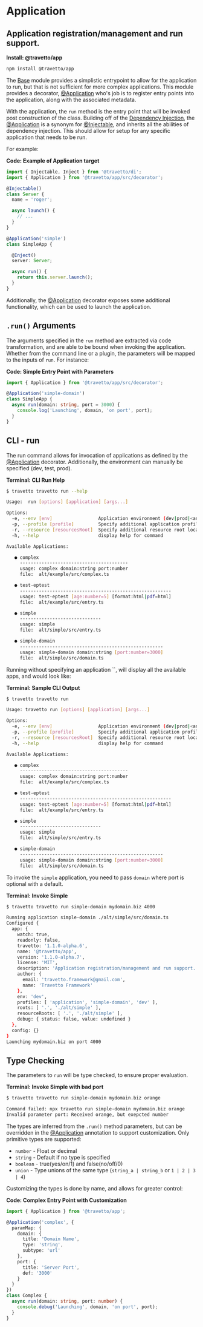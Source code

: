 <!-- This file was generated by the framweork and should not be modified directly -->
<!-- Please modify https://github.com/travetto/travetto/tree/master/module/app/DOCS.js and execute "npm run docs" to rebuild -->
# Application
## Application registration/management and run support.

**Install: @travetto/app**
```bash
npm install @travetto/app
```

The [Base](https://github.com/travetto/travetto/tree/master/module/base#readme "Application phase management, environment config and common utilities for travetto applications.") module provides a simplistic entrypoint to allow for the application to run, but that is not sufficient for more complex applications. This module provides a decorator, [@Application](https://github.com/travetto/travetto/tree/master/module/app/src/decorator.ts#L24) who's job is to register entry points into the application, along with the associated  metadata. 

With the application, the `run` method is the entry point that will be invoked post construction of the class. Building off of the [Dependency Injection](https://github.com/travetto/travetto/tree/master/module/di#readme "Dependency registration/management and injection support."), the [@Application](https://github.com/travetto/travetto/tree/master/module/app/src/decorator.ts#L24) is a synonym for [@Injectable](https://github.com/travetto/travetto/tree/master/module/di/src/decorator.ts#L29), and inherits all the abilities of dependency injection.  This should allow for setup for any specific application that needs to be run.

For example:

**Code: Example of Application target**
```typescript
import { Injectable, Inject } from '@travetto/di';
import { Application } from '@travetto/app/src/decorator';

@Injectable()
class Server {
  name = 'roger';

  async launch() {
    // ...
  }
}

@Application('simple')
class SimpleApp {

  @Inject()
  server: Server;

  async run() {
    return this.server.launch();
  }
}
```

Additionally, the [@Application](https://github.com/travetto/travetto/tree/master/module/app/src/decorator.ts#L24) decorator exposes some additional functionality, which can be used to launch the application.

## `.run()` Arguments
The arguments specified in the `run` method are extracted via code transformation, and are able to be bound when invoking the application.  Whether from the command line or a plugin, the parameters will be mapped to the inputs of `run`.  For instance:
  

**Code: Simple Entry Point with Parameters**
```typescript
import { Application } from '@travetto/app/src/decorator';

@Application('simple-domain')
class SimpleApp {
  async run(domain: string, port = 3000) {
    console.log('Launching', domain, 'on port', port);
  }
}
```

## CLI - run

The run command allows for invocation of applications as defined by the [@Application](https://github.com/travetto/travetto/tree/master/module/app/src/decorator.ts#L24) decorator.  Additionally, the environment can manually be specified (dev, test, prod).

**Terminal: CLI Run Help**
```bash
$ travetto travetto run --help

Usage:  run [options] [application] [args...]

Options:
  -e, --env [env]                 Application environment (dev|prod|<any>)
  -p, --profile [profile]         Specify additional application profiles (default: [])
  -r, --resource [resourcesRoot]  Specify additional resource root locations (default: [])
  -h, --help                      display help for command

Available Applications:

   ● complex 
     ----------------------------------------
     usage: complex domain:string port:number
     file:  alt/example/src/complex.ts

   ● test-eptest 
     --------------------------------------------------------
     usage: test-eptest [age:number=5] [format:html|pdf=html]
     file:  alt/example/src/entry.ts

   ● simple 
     ------------------------------
     usage: simple 
     file:  alt/simple/src/entry.ts

   ● simple-domain 
     -----------------------------------------------------
     usage: simple-domain domain:string [port:number=3000]
     file:  alt/simple/src/domain.ts
```

Running without specifying an application ``, will display all the available apps, and would look like:

**Terminal: Sample CLI Output**
```bash
$ travetto travetto run

Usage: travetto run [options] [application] [args...]

Options:
  -e, --env [env]                 Application environment (dev|prod|<any>)
  -p, --profile [profile]         Specify additional application profiles (default: [])
  -r, --resource [resourcesRoot]  Specify additional resource root locations (default: [])
  -h, --help                      display help for command

Available Applications:

   ● complex 
     ----------------------------------------
     usage: complex domain:string port:number
     file:  alt/example/src/complex.ts

   ● test-eptest 
     --------------------------------------------------------
     usage: test-eptest [age:number=5] [format:html|pdf=html]
     file:  alt/example/src/entry.ts

   ● simple 
     ------------------------------
     usage: simple 
     file:  alt/simple/src/entry.ts

   ● simple-domain 
     -----------------------------------------------------
     usage: simple-domain domain:string [port:number=3000]
     file:  alt/simple/src/domain.ts
```

To invoke the `simple` application, you need to pass `domain` where port is optional with a default.
  

**Terminal: Invoke Simple**
```bash
$ travetto travetto run simple-domain mydomain.biz 4000

Running application simple-domain ./alt/simple/src/domain.ts
Configured {
  app: {
    watch: true,
    readonly: false,
    travetto: '1.1.0-alpha.6',
    name: '@travetto/app',
    version: '1.1.0-alpha.7',
    license: 'MIT',
    description: 'Application registration/management and run support.',
    author: {
      email: 'travetto.framework@gmail.com',
      name: 'Travetto Framework'
    },
    env: 'dev',
    profiles: [ 'application', 'simple-domain', 'dev' ],
    roots: [ '.', './alt/simple' ],
    resourceRoots: [ '.', './alt/simple' ],
    debug: { status: false, value: undefined }
  },
  config: {}
}
Launching mydomain.biz on port 4000
```

## Type Checking

The parameters to `run` will be type checked, to ensure proper evaluation.

**Terminal: Invoke Simple with bad port**
```bash
$ travetto travetto run simple-domain mydomain.biz orange

Command failed: npx travetto run simple-domain mydomain.biz orange
Invalid parameter port: Received orange, but exepcted number
```

The types are inferred from the `.run()` method parameters, but can be overridden in the [@Application](https://github.com/travetto/travetto/tree/master/module/app/src/decorator.ts#L24) 
annotation to support customization. Only primitive types are supported:

   
   *  `number` - Float or decimal
   *  `string` - Default if no type is specified
   *  `boolean` - true(yes/on/1) and false(no/off/0)
   *  `union` - Type unions of the same type (`string_a | string_b` or `1 | 2 | 3 | 4`)
  
Customizing the types is done by name, and allows for greater control:
  

**Code: Complex Entry Point with Customization**
```typescript
import { Application } from '@travetto/app';

@Application('complex', {
  paramMap: {
    domain: {
      title: 'Domain Name',
      type: 'string',
      subtype: 'url'
    },
    port: {
      title: 'Server Port',
      def: '3000'
    }
  }
})
class Complex {
  async run(domain: string, port: number) {
    console.debug('Launching', domain, 'on port', port);
  }
}
```


